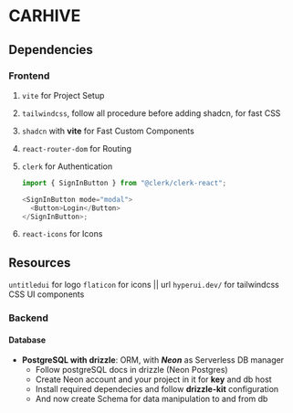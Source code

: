 # CARHIVE

## Dependencies

### Frontend

1. `vite` for Project Setup
2. `tailwindcss`, follow all procedure before adding shadcn, for fast CSS
3. `shadcn` with **vite** for Fast Custom Components
4. `react-router-dom` for Routing
5. `clerk` for Authentication

   ```js
   import { SignInButton } from "@clerk/clerk-react";

   <SignInButton mode="modal">
     <Button>Login</Button>
   </SignInButton>;
   ```

6. `react-icons` for Icons

## Resources

`untitledui` for logo
`flaticon` for icons || url
`hyperui.dev/` for tailwindcss CSS UI components

### Backend

#### Database

- **PostgreSQL with drizzle**: ORM, with **_Neon_** as Serverless DB manager
  - Follow postgreSQL docs in drizzle (Neon Postgres)
  - Create Neon account and your project in it for **key** and db host
  - Install required dependecies and follow **drizzle-kit** configuration
  - And now create Schema for data manipulation to and from db
  

